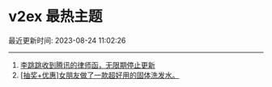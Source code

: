 # v2ex 最热主题

最近更新时间: 2023-08-24 11:02:26

--- 
1. [李跳跳收到腾讯的律师函，无限期停止更新](https://www.v2ex.com/t/967813) 
2. [[抽奖+优惠]女朋友做了一款超好用的固体洗发水。](https://www.v2ex.com/t/967824) 
